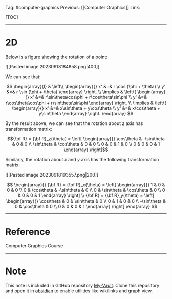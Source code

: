 Tag: #computer-graphics 
Previous: [[Computer Graphics]]
Link: 

[TOC]

---

# 2D

Below is a figure showing the rotation of a point:

![[Pasted image 20230918184858.png|400]]

We can see that:

$$
\begin{array}{l}
	& \left\{
		\begin{array}{}
			x' &=& r \cos (\phi + \theta) \\
			y' &=& r \sin (\phi + \theta)
		\end{array}
	\right. \\
	\implies & \left\{
		\begin{array}{}
			x' &=& r\sin\theta\cos\phi + r\cos\theta\sin\phi \\
			y' &=& r\cos\theta\cos\phi + r\sin\theta\sin\phi
		\end{array}
	\right. \\
	\implies & \left\{
		\begin{array}{}
			x' &=& x\sin\theta + y\cos\theta \\
			y' &=& x\cos\theta + y\sin\theta
		\end{array}
	\right.
\end{array}
$$

By the result above, we can see that the rotation about $z$ axis has transformation matrix:

$${\bf R} = {\bf R}_z(\theta) = 
\left[
	\begin{array}{}
		\cos\theta & -\sin\theta & 0 & 0 \\
		\sin\theta & \cos\theta & 0 & 0 \\
		0 & 0 & 1 & 0 \\
		0 & 0 & 0 & 1
	\end{array}
\right]$$

Similarly, the rotation about $x$ and $y$ axis has the following transformation matrix:

![[Pasted image 20230918193557.png|200]]

$$
\begin{array}{}
	{\bf R} = {\bf R}_x(\theta) = \left[
		\begin{array}{}
			1 & 0 & 0 & 0 \\
			0 & \cos\theta & -\sin\theta & 0 \\
			0 & \sin\theta & \cos\theta & 0 \\
			0 & 0 & 0 & 1
		\end{array}
	\right] \\
	{\bf R} = {\bf R}_y(\theta) = \left[
		\begin{array}{}
			\cos\theta & 0 & \sin\theta & 0 \\
			0 & 1 & 0 & 0 \\
			-\sin\theta & 0 & \cos\theta & 0 \\
			0 & 0 & 0 & 1
		\end{array}
	\right]
\end{array}
$$

---

# Reference

Computer Graphics Course

---

# Note

This note is included in GitHub repository [My-Vault](https://github.com/LittleD3092/My-Vault.git). Clone this repository and open it in [obsidian](https://obsidian.md/) to enable utilities like wikilinks and graph view.